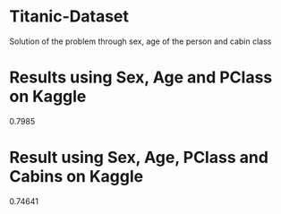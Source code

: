 # Titanic-Dataset
Solution of the problem through sex, age of the person and cabin class




# Results using Sex, Age and PClass on Kaggle
0.7985

# Result using Sex, Age, PClass and Cabins on Kaggle
0.74641
